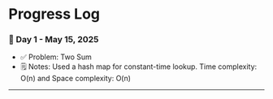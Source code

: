 # Progress Log

### 📅 Day 1 - May 15, 2025

- ✅ Problem: Two Sum
- 🗒️ Notes: Used a hash map for constant-time lookup. Time complexity: O(n) and Space complexity: O(n)

---
